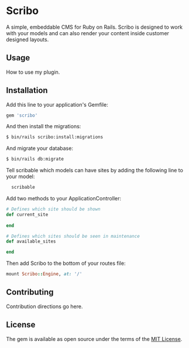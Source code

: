 # Scribo
A simple, embeddable CMS for Ruby on Rails. 
Scribo is designed to work with your models and can also render your content inside customer designed layouts.

## Usage
How to use my plugin.

## Installation
Add this line to your application's Gemfile:

```ruby
gem 'scribo'
```

And then install the migrations:
```bash
$ bin/rails scribo:install:migrations
```

And migrate your database:
```bash
$ bin/rails db:migrate
```

Tell scribable which models can have sites by adding the following line to your model:

```ruby
  scribable
```

Add two methods to your ApplicationController:

```ruby
# Defines which site should be shown
def current_site
  
end

# Defines which sites should be seen in maintenance
def available_sites

end

```

Then add Scribo to the bottom of your routes file:

```ruby
mount Scribo::Engine, at: '/'
```

## Contributing
Contribution directions go here.

## License
The gem is available as open source under the terms of the [MIT License](http://opensource.org/licenses/MIT).
